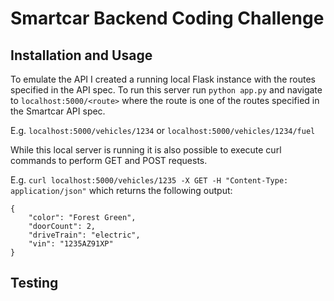 # Smartcar Backend Coding Challenge

## Installation and Usage
To emulate the API I created a running local Flask instance with the routes specified in the API spec. To run this
server run `python app.py` and navigate to `localhost:5000/<route>` where the route is one of the routes specified in the Smartcar API spec.

E.g. `localhost:5000/vehicles/1234` or `localhost:5000/vehicles/1234/fuel`

While this local server is running it is also possible to execute curl commands to perform GET and POST requests.

E.g. `curl localhost:5000/vehicles/1235 -X GET -H "Content-Type: application/json"` which returns the following output:

```
{
    "color": "Forest Green",
    "doorCount": 2,
    "driveTrain": "electric",
    "vin": "1235AZ91XP"
}
```

## Testing

